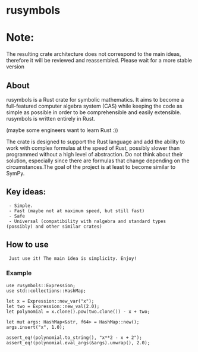 # rusymbols
# Note:
The resulting crate architecture does not correspond to the main ideas, therefore it will be reviewed and reassembled. 
Please wait for a more stable version
 ## About

 rusymbols is a Rust crate for symbolic mathematics. It aims to become a full-featured computer
 algebra system (CAS) while keeping the code as simple as possible in order to be comprehensible
 and easily extensible. rusymbols is written entirely in Rust.

 (maybe some engineers want to learn Rust :))

 The crate is designed to support the Rust language and add the ability to work with complex
 formulas at the speed of Rust, possibly slower than programmed without a high level of
 abstraction. Do not think about their solution, especially since there are formulas that change
 depending on the circumstances.The goal of the project is at least to become similar to SymPy.

 ## Key ideas:
     - Simple.
     - Fast (maybe not at maximum speed, but still fast)
     - Safe
     - Universal (compatibility with nalgebra and standard types (possibly) and other similar crates)

 ## How to use
     Just use it! The main idea is simplicity. Enjoy!
 ### Example
 ```
 use rusymbols::Expression;
 use std::collections::HashMap;

 let x = Expression::new_var("x");
 let two = Expression::new_val(2.0);
 let polynomial = x.clone().pow(two.clone()) - x + two;

 let mut args: HashMap<&str, f64> = HashMap::new();
 args.insert("x", 1.0);

 assert_eq!(polynomial.to_string(), "x**2 - x + 2");
 assert_eq!(polynomial.eval_args(&args).unwrap(), 2.0);
 ```
